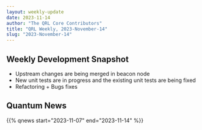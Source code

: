 ```yaml
---
layout: weekly-update
date: 2023-11-14
author: "The QRL Core Contributors"
title: "QRL Weekly, 2023-November-14"
slug: "2023-November-14"
---
```


## Weekly Development Snapshot

- Upstream changes are being merged in beacon node 
- New unit tests are in progress and the existing unit tests are being fixed
- Refactoring + Bugs fixes

<!--more-->

## Quantum News

{{% qnews start="2023-11-07" end="2023-11-14" %}}

